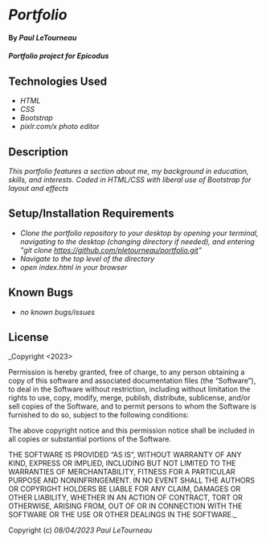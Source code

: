 # _Portfolio_

#### By _**Paul LeTourneau**_

#### _Portfolio project for Epicodus_

## Technologies Used

* _HTML_
* _CSS_
* _Bootstrap_
* _pixlr.com/x photo editor_

## Description

_This portfolio features a section about me, my background in education, skills, and interests. Coded in HTML/CSS with liberal use of Bootstrap for layout and effects_

## Setup/Installation Requirements

* _Clone the portfolio repository to your desktop by opening your terminal, navigating to the desktop (changing directory if needed), and entering "git clone https://github.com/pletourneau/portfolio.git"_
* _Navigate to the top level of the directory_
* _open index.html in your browser_


## Known Bugs

* _no known bugs/issues_


## License

_Copyright <2023> <Paul LeTourneau>

Permission is hereby granted, free of charge, to any person obtaining a copy of this software and associated documentation files (the “Software”), to deal in the Software without restriction, including without limitation the rights to use, copy, modify, merge, publish, distribute, sublicense, and/or sell copies of the Software, and to permit persons to whom the Software is furnished to do so, subject to the following conditions:

The above copyright notice and this permission notice shall be included in all copies or substantial portions of the Software.

THE SOFTWARE IS PROVIDED “AS IS”, WITHOUT WARRANTY OF ANY KIND, EXPRESS OR IMPLIED, INCLUDING BUT NOT LIMITED TO THE WARRANTIES OF MERCHANTABILITY, FITNESS FOR A PARTICULAR PURPOSE AND NONINFRINGEMENT. IN NO EVENT SHALL THE AUTHORS OR COPYRIGHT HOLDERS BE LIABLE FOR ANY CLAIM, DAMAGES OR OTHER LIABILITY, WHETHER IN AN ACTION OF CONTRACT, TORT OR OTHERWISE, ARISING FROM, OUT OF OR IN CONNECTION WITH THE SOFTWARE OR THE USE OR OTHER DEALINGS IN THE SOFTWARE._

Copyright (c) _08/04/2023_ _Paul LeTourneau_